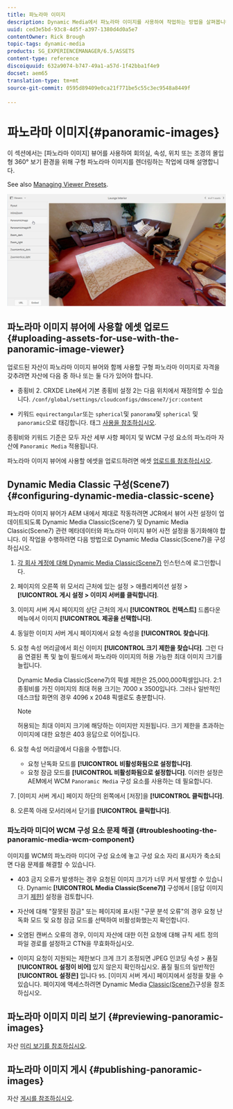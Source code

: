 ```yaml
---
title: 파노라마 이미지
description: Dynamic Media에서 파노라마 이미지를 사용하여 작업하는 방법을 살펴봅니다.
uuid: ced3e5bd-93c8-4d5f-a397-1380d4d0a5e7
contentOwner: Rick Brough
topic-tags: dynamic-media
products: SG_EXPERIENCEMANAGER/6.5/ASSETS
content-type: reference
discoiquuid: 632a9074-b747-49a1-a57d-1f42bba1f4e9
docset: aem65
translation-type: tm+mt
source-git-commit: 0595d89409e0ca21f771be5c55c3ec9548a8449f

---
```



# 파노라마 이미지{#panoramic-images}

이 섹션에서는 [파노라마 이미지] 뷰어를 사용하여 회의실, 속성, 위치 또는 조경의 몰입형 360° 보기 환경을 위해 구형 파노라마 이미지를 렌더링하는 작업에 대해 설명합니다.

See also [Managing Viewer Presets](/help/assets/managing-viewer-presets.md).

![panoramic-image2](assets/panoramic-image2.png)

## 파노라마 이미지 뷰어에 사용할 에셋 업로드 {#uploading-assets-for-use-with-the-panoramic-image-viewer}

업로드된 자산이 파노라마 이미지 뷰어와 함께 사용할 구형 파노라마 이미지로 자격을 갖추려면 자산에 다음 중 하나 또는 둘 다가 있어야 합니다.

* 종횡비 2.
CRXDE Lite에서 기본 종횡비 설정 2는 다음 위치에서 재정의할 수 있습니다.
   `/conf/global/settings/cloudconfigs/dmscene7/jcr:content`

* 키워드 `equirectangular`또는 `spherical`및 `panorama`및 `spherical` 및 `panoramic`으로 태깅합니다. 태그 [사용을 참조하십시오](/help/sites-authoring/tags.md).

종횡비와 키워드 기준은 모두 자산 세부 사항 페이지 및 WCM 구성 요소의 파노라마 자산에 `Panoramic Media` 적용됩니다.

파노라마 이미지 뷰어에 사용할 에셋을 업로드하려면 에셋 [업로드를 참조하십시오](/help/assets/managing-assets-touch-ui.md#uploading-assets).

## Dynamic Media Classic 구성(Scene7) {#configuring-dynamic-media-classic-scene}

파노라마 이미지 뷰어가 AEM 내에서 제대로 작동하려면 JCR에서 뷰어 사전 설정이 업데이트되도록 Dynamic Media Classic(Scene7) 및 Dynamic Media Classic(Scene7) 관련 메타데이터와 파노라마 이미지 뷰어 사전 설정을 동기화해야 합니다. 이 작업을 수행하려면 다음 방법으로 Dynamic Media Classic(Scene7)을 구성하십시오.

1. [각 회사 계정에 대해 Dynamic Media Classic(Scene7)](https://www.adobe.com/marketing-cloud/experience-manager/scene7-login.html) 인스턴스에 로그인합니다.

1. 페이지의 오른쪽 위 모서리 근처에 있는 설정 > 애플리케이션 설정 > **[!UICONTROL 게시 설정 > 이미지 서버를 클릭합니다]**.
1. 이미지 서버 게시 페이지의 상단 근처의 게시 **[!UICONTROL 컨텍스트]** 드롭다운 메뉴에서 이미지 **[!UICONTROL 제공을 선택합니다]**.

1. 동일한 이미지 서버 게시 페이지에서 요청 속성을 **[!UICONTROL 찾습니다]**.
1. 요청 속성 머리글에서 회신 이미지 **[!UICONTROL 크기 제한을 찾습니다]**. 그런 다음 연결된 폭 및 높이 필드에서 파노라마 이미지의 허용 가능한 최대 이미지 크기를 늘립니다.

   Dynamic Media Classic(Scene7)의 픽셀 제한은 25,000,000픽셀입니다. 2:1 종횡비를 가진 이미지의 최대 허용 크기는 7000 x 3500입니다. 그러나 일반적인 데스크탑 화면의 경우 4096 x 2048 픽셀로도 충분합니다.

   >[!NOTE]
   >
   >허용되는 최대 이미지 크기에 해당하는 이미지만 지원됩니다. 크기 제한을 초과하는 이미지에 대한 요청은 403 응답으로 이어집니다.

1. 요청 속성 머리글에서 다음을 수행합니다.

   * 요청 난독화 모드를 **[!UICONTROL 비활성화됨으로 설정합니다]**.
   * 요청 잠금 모드를 **[!UICONTROL 비활성화됨으로 설정합니다]**.
   이러한 설정은 AEM에서 WCM `Panoramic Media` 구성 요소를 사용하는 데 필요합니다.

1. [이미지 서버 게시] 페이지 하단의 왼쪽에서 [저장]을 **[!UICONTROL 클릭합니다]**.

1. 오른쪽 아래 모서리에서 닫기를 **[!UICONTROL 클릭합니다]**.

### 파노라마 미디어 WCM 구성 요소 문제 해결 {#troubleshooting-the-panoramic-media-wcm-component}

이미지를 WCM의 파노라마 미디어 구성 요소에 놓고 구성 요소 자리 표시자가 축소되면 다음 문제를 해결할 수 있습니다.

* 403 금지 오류가 발생하는 경우 요청된 이미지 크기가 너무 커서 발생할 수 있습니다. Dynamic **[!UICONTROL Media Classic(Scene7)]** 구성에서 [응답 이미지 크기 [제한](/help/assets/panoramic-images.md#configuring%20dynamic%20media%20classic%20(scene7))] 설정을 검토합니다.

* 자산에 대해 &quot;잘못된 잠금&quot; 또는 페이지에 표시된 &quot;구문 분석 오류&quot;의 경우 요청 난독화 모드 및 요청 잠금 모드를 선택하여 비활성화했는지 확인합니다.
* 오염된 캔버스 오류의 경우, 이미지 자산에 대한 이전 요청에 대해 규칙 세트 정의 파일 경로를 설정하고 CTN을 무효화하십시오.
* 이미지 요청이 지원되는 제한보다 크게 크기 조정되면 JPEG 인코딩 속성 > 품질 **[!UICONTROL 설정이 비어]** 있지 않은지 확인하십시오. 품질 필드의 일반적인 **[!UICONTROL 설정은]** 입니다 `95`. [이미지 서버 게시] 페이지에서 설정을 찾을 수 있습니다. 페이지에 액세스하려면 Dynamic Media [Classic(Scene7)](/help/assets/panoramic-images.md#configuring%20dynamic%20media%20classic%20(scene7))구성을 참조하십시오.

## 파노라마 이미지 미리 보기 {#previewing-panoramic-images}

자산 [미리 보기를 참조하십시오](/help/assets/previewing-assets.md).

## 파노라마 이미지 게시 {#publishing-panoramic-images}

자산 [게시를 참조하십시오](/help/assets/publishing-dynamicmedia-assets.md).
